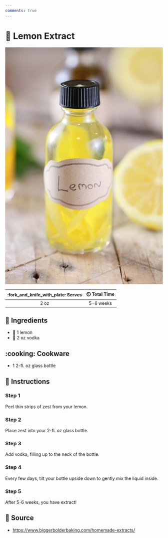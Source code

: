 ```yaml
---
comments: true
---
```

# :lemon: Lemon Extract

![Lemon Extract](../../assets/images/lemon-extract.jpg)

| :fork_and_knife_with_plate: Serves | :timer_clock: Total Time |
|:----------------------------------:|:-----------------------: |
| 2 oz | 5-6 weeks |

## :salt: Ingredients

- :lemon: 1 lemon
- :sake: 2 oz vodka

## :cooking: Cookware

- 1 2-fl. oz glass bottle

## :pencil: Instructions

### Step 1

Peel thin strips of zest from your lemon.

### Step 2

Place zest into your 2-fl. oz glass bottle.

### Step 3

Add vodka, filling up to the neck of the bottle.

### Step 4

Every few days, tilt your bottle upside down to gently mix the liquid inside.

### Step 5

After 5-6 weeks, you have extract!

## :link: Source

- <https://www.biggerbolderbaking.com/homemade-extracts/>
